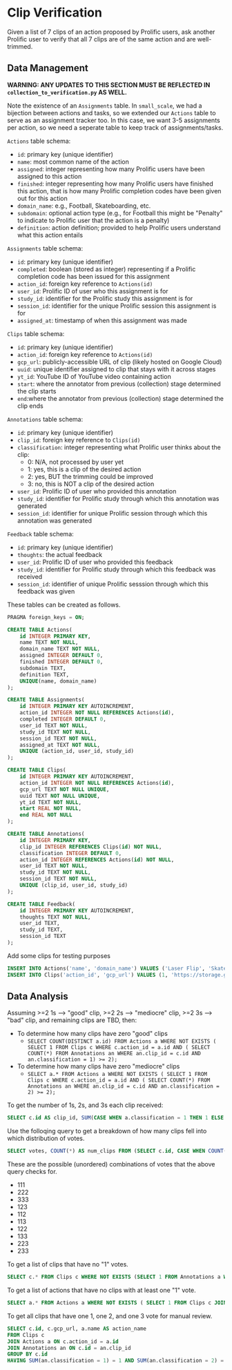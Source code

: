 # Clip Verification

Given a list of 7 clips of an action proposed by Prolific users, ask another Prolific user to verify that all 7 clips are of the same action and are well-trimmed.

## Data Management

**WARNING: ANY UPDATES TO THIS SECTION MUST BE REFLECTED IN `collection_to_verification.py` AS WELL.**

Note the existence of an `Assignments` table. In `small_scale`, we had a bijection between actions and tasks, so we extended our `Actions` table to serve as an assignment tracker too. In this case, we want 3-5 assignments per action, so we need a seperate table to keep track of assignments/tasks.

`Actions` table schema:
- `id`: primary key (unique identifier)
- `name`: most common name of the action
- `assigned`: integer representing how many Prolific users have been assigned to this action
- `finished`: integer representing how many Prolific users have finished this action, that is how many Prolific completion codes have been given out for this action
- `domain_name`: e.g., Football, Skateboarding, etc.
- `subdomain`: optional action type (e.g., for Football this might be "Penalty" to indicate to Prolific user that the action is a penalty)
- `definition`: action definition; provided to help Prolific users understand what this action entails

`Assignments` table schema:
- `id`: primary key (unique identifier)
- `completed`: boolean (stored as integer) representing if a Prolific completion code has been issued for this assignment
- `action_id`: foreign key reference to `Actions(id)`
- `user_id`: Prolific ID of user who this assignment is for
- `study_id`: identifier for the Prolific study this assignment is for
- `session_id`: identifier for the unique Prolific session this assignment is for
- `assigned_at`: timestamp of when this assignment was made

`Clips` table schema:
- `id`: primary key (unique identifier)
- `action_id`: foreign key reference to `Actions(id)`
- `gcp_url`: publicly-accessible URL of clip (likely hosted on Google Cloud)
- `uuid`: unique identifier assigned to clip that stays with it across stages
- `yt_id`: YouTube ID of YouTube video containing action
- `start`: where the annotator from previous (collection) stage determined the clip starts
- `end`:where the annotator from previous (collection) stage determined the clip ends

`Annotations` table schema:
- `id`: primary key (unique identifier)
- `clip_id`: foreign key reference to `Clips(id)`
- `classification`: integer representing what Prolific user thinks about the clip:
  - 0: N/A, not processed by user yet
  - 1: yes, this is a clip of the desired action
  - 2: yes, BUT the trimming could be improved
  - 3: no, this is NOT a clip of the desired action
- `user_id`: Prolific ID of user who provided this annotation
- `study_id`: identifier for Prolific study through which this annotation was generated
- `session_id`: identifier for unique Prolific session through which this annotation was generated

`Feedback` table schema:

- `id`: primary key (unique identifier)
- `thoughts`: the actual feedback
- `user_id`: Prolific ID of user who provided this feedback
- `study_id`: identifier for Prolific study through which this feedback was received
- `session_id`: identifier of unique Prolific sesssion through which this feedback was given

These tables can be created as follows.

```sql
PRAGMA foreign_keys = ON;

CREATE TABLE Actions(
    id INTEGER PRIMARY KEY,
    name TEXT NOT NULL,
    domain_name TEXT NOT NULL,
    assigned INTEGER DEFAULT 0,
    finished INTEGER DEFAULT 0,
    subdomain TEXT,
    definition TEXT,
    UNIQUE(name, domain_name)
);

CREATE TABLE Assignments(
    id INTEGER PRIMARY KEY AUTOINCREMENT,
    action_id INTEGER NOT NULL REFERENCES Actions(id),
    completed INTEGER DEFAULT 0,
    user_id TEXT NOT NULL,
    study_id TEXT NOT NULL,
    session_id TEXT NOT NULL,
    assigned_at TEXT NOT NULL,
    UNIQUE (action_id, user_id, study_id)
);

CREATE TABLE Clips(
    id INTEGER PRIMARY KEY AUTOINCREMENT,
    action_id INTEGER NOT NULL REFERENCES Actions(id),
    gcp_url TEXT NOT NULL UNIQUE,
    uuid TEXT NOT NULL UNIQUE,
    yt_id TEXT NOT NULL,
    start REAL NOT NULL,
    end REAL NOT NULL
);

CREATE TABLE Annotations(
    id INTEGER PRIMARY KEY,
    clip_id INTEGER REFERENCES Clips(id) NOT NULL,
    classification INTEGER DEFAULT 0,
    action_id INTEGER REFERENCES Actions(id) NOT NULL,
    user_id TEXT NOT NULL,
    study_id TEXT NOT NULL,
    session_id TEXT NOT NULL,
    UNIQUE (clip_id, user_id, study_id)
);

CREATE TABLE Feedback(
    id INTEGER PRIMARY KEY AUTOINCREMENT,
    thoughts TEXT NOT NULL,
    user_id TEXT,
    study_id TEXT,
    session_id TEXT
);
```

Add some clips for testing purposes
```sql
INSERT INTO Actions('name', 'domain_name') VALUES ('Laser Flip', 'Skateboarding'), ('Kickflip', 'Skateboarding');
INSERT INTO Clips('action_id', 'gcp_url') VALUES (1, 'https://storage.googleapis.com/action-atlas/public/laser_flip_good.mp4'), (1, 'https://storage.googleapis.com/action-atlas/public/laser_flip_3.mp4'), (1, 'https://storage.googleapis.com/action-atlas/public/laser_flip_poor.mp4'), (1, 'https://storage.googleapis.com/action-atlas/public/laser_flip_2.mp4'), (2, 'https://storage.googleapis.com/action-atlas/public/fs_flip_6.mp4');
```

## Data Analysis

Assuming >=2 1s --> "good" clip, >=2 2s --> "mediocre" clip, >=2 3s --> "bad" clip, and remaining clips are TBD, then:
- To determine how many clips have zero "good" clips
  - ```SELECT COUNT(DISTINCT a.id) FROM Actions a WHERE NOT EXISTS ( SELECT 1 FROM Clips c WHERE c.action_id = a.id AND ( SELECT COUNT(*) FROM Annotations an WHERE an.clip_id = c.id AND an.classification = 1) >= 2);```
- To determine how many clips have zero "mediocre" clips
  - ```SELECT a.* FROM Actions a WHERE NOT EXISTS ( SELECT 1 FROM Clips c WHERE c.action_id = a.id AND ( SELECT COUNT(*) FROM Annotations an WHERE an.clip_id = c.id AND an.classification = 2) >= 2);```

To get the number of 1s, 2s, and 3s each clip received:
```sql
SELECT c.id AS clip_id, SUM(CASE WHEN a.classification = 1 THEN 1 ELSE 0 END) AS num_1, SUM(CASE WHEN a.classification = 2 THEN 1 ELSE 0 END) AS num_2, SUM(CASE WHEN a.classification = 3 THEN 1 ELSE 0 END) AS num_3 FROM Clips c LEFT JOIN Annotations a ON c.id = a.clip_id GROUP BY c.id, c.gcp_url, c.yt_id, c.start, c.end ORDER BY c.id;
```

Use the folloqing query to get a breakdown of how many clips fell into which distribution of votes.
```sql
SELECT votes, COUNT(*) AS num_clips FROM (SELECT c.id, CASE WHEN COUNT(DISTINCT a.classification) = 1 AND MAX(a.classification) = 1 THEN 'All 1s' WHEN COUNT(DISTINCT a.classification) = 1 AND MAX(a.classification) = 2 THEN 'All 2s' WHEN COUNT(DISTINCT a.classification) = 1 AND MAX(a.classification) = 3 THEN 'All 3s' WHEN COUNT(a.id) = 3 AND SUM(CASE WHEN a.classification = 1 THEN 1 ELSE 0 END) = 1 AND SUM(CASE WHEN a.classification = 2 THEN 1 ELSE 0 END) = 1 AND SUM(CASE WHEN a.classification = 3 THEN 1 ELSE 0 END) = 1 THEN '123' WHEN COUNT(a.id) = 3 AND SUM(CASE WHEN a.classification = 1 THEN 1 ELSE 0 END) = 1 AND SUM(CASE WHEN a.classification = 2 THEN 1 ELSE 0 END) = 2 THEN '122' WHEN COUNT(a.id) = 3 AND SUM(CASE WHEN a.classification = 1 THEN 1 ELSE 0 END) = 1 AND SUM(CASE WHEN a.classification = 3 THEN 1 ELSE 0 END) = 2 THEN '133' WHEN COUNT(a.id) = 3 AND SUM(CASE WHEN a.classification = 1 THEN 1 ELSE 0 END) = 2 AND SUM(CASE WHEN a.classification = 2 THEN 1 ELSE 0 END) = 1 THEN '112' WHEN COUNT(a.id) = 3 AND SUM(CASE WHEN a.classification = 1 THEN 1 ELSE 0 END) = 2 AND SUM(CASE WHEN a.classification = 3 THEN 1 ELSE 0 END) = 1 THEN '113' WHEN COUNT(a.id) = 3 AND SUM(CASE WHEN a.classification = 2 THEN 1 ELSE 0 END) = 2 AND SUM(CASE WHEN a.classification = 3 THEN 1 ELSE 0 END) = 1 THEN '223' WHEN COUNT(a.id) = 3 AND SUM(CASE WHEN a.classification = 3 THEN 1 ELSE 0 END) = 2 AND SUM(CASE WHEN a.classification = 2 THEN 1 ELSE 0 END) = 1 THEN '332' ELSE 'No Votes' END AS votes FROM Clips c LEFT JOIN Annotations a ON c.id = a.clip_id GROUP BY c.id) GROUP BY votes ORDER BY votes;
```

These are the possible (unordered) combinations of votes that the above query checks for.

- 111
- 222
- 333
- 123
- 112
- 113
- 122
- 133
- 223
- 233

To get a list of clips that have no "1" votes.
```sql
SELECT c.* FROM Clips c WHERE NOT EXISTS (SELECT 1 FROM Annotations a WHERE a.clip_id = c.id AND a.classification = 1);
```

To get a list of actions that have no clips with at least one "1" vote.
```sql
SELECT a.* FROM Actions a WHERE NOT EXISTS ( SELECT 1 FROM Clips c JOIN Annotations an ON c.id = an.clip_id WHERE c.action_id = a.id AND an.classification = 1);
```

To get all clips that have one 1, one 2, and one 3 vote for manual review.
```sql
SELECT c.id, c.gcp_url, a.name AS action_name
FROM Clips c 
JOIN Actions a ON c.action_id = a.id 
JOIN Annotations an ON c.id = an.clip_id
GROUP BY c.id 
HAVING SUM(an.classification = 1) = 1 AND SUM(an.classification = 2) = 1 AND SUM(an.classification = 3) = 1;
```